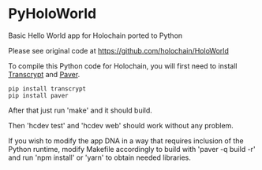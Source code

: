 # PyHoloWorld
Basic Hello World app for Holochain ported to Python

Please see original code at https://github.com/holochain/HoloWorld

To compile this Python code for Holochain, you will first need to install
[Transcrypt](https://www.transcrypt.org) and [Paver](https://pythonhosted.org/Paver).

    pip install transcrypt
    pip install paver

After that just run 'make' and it should build.

Then 'hcdev test' and 'hcdev web' should work without any problem.

If you wish to modify the app DNA in a way that requires inclusion of the
Python runtime, modify Makefile accordingly to build with 'paver -q build -r'
and run 'npm install' or 'yarn' to obtain needed libraries.
